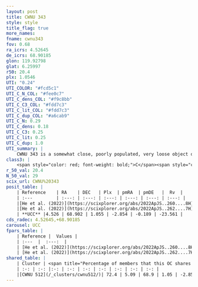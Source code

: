 ```yaml
---
layout: post
title: CWNU 343
style: style
title_flag: true
more_names: 
fname: cwnu343
fov: 0.68
ra_icrs: 4.52645
de_icrs: 68.90185
glon: 119.92798
glat: 6.25997
r50: 20.4
plx: 1.0546
UTI: "0.24"
UTI_COLOR: "#fcd5c1"
UTI_C_N_COL: "#fee0c7"
UTI_C_dens_COL: "#f9c8bb"
UTI_C_C3_COL: "#fdd7c3"
UTI_C_lit_COL: "#fdd7c3"
UTI_C_dup_COL: "#a6cab9"
UTI_C_N: 0.29
UTI_C_dens: 0.18
UTI_C_C3: 0.25
UTI_C_lit: 0.25
UTI_C_dup: 1.0
UTI_summary: |
    CWNU 343 is a somewhat close, poorly populated, very loose object of low C3 quality. It was recently reported in the literature.<br><br>This object shares a significant percentage of members with at least one entry reported in the same catalogue.
class3: |
    <span style="color: red; font-weight: bold;">C</span><span style="color: red; font-weight: bold;">C</span>
r_50_val: 20.4
N_50_val: 29
scix_url: CWNU%20343
posit_table: |
    | Reference    | RA    | DEC   | Plx  | pmRA  | pmDE   |  Rv  |
    | :---         | :---: | :---: | :---: | :---: | :---: | :---: |
    |[He et al. (2022)](https://scixplorer.org/abs/2022ApJS..260....8H) | 3.928 | 68.908 | 1.04 | -2.88 | -0.19 | -36.6 |
    |[He et al. (2022)](https://scixplorer.org/abs/2022ApJS..262....7H) | 5.172 | 68.895 | 1.054 | -2.825 | -0.194 | -- |
    | **UCC** |4.526 | 68.902 | 1.055 | -2.854 | -0.189 | -23.561 | 
cds_radec: 4.52645,+68.90185
carousel: UCC
fpars_table: |
    | Reference |  Values |
    | :---  |  :---:  |
    | [He et al. (2022)](https://scixplorer.org/abs/2022ApJS..260....8H) | `AG=2.0, m-M=9.75, logAge=8.7, Z=0.04` |
    | [He et al. (2022)](https://scixplorer.org/abs/2022ApJS..262....7H) | `A0=2.95, logAge=7.4` |
shared_table: |
    | Cluster | <span title="Percentage of members that this OC shares with the ones listed">%</span>   | RA   | DEC   | Plx   | pmRA  | pmDE  | Rv | UTI |
    | :-: | :-: |:-: | :-: | :-: | :-: | :-: | :-: | :-: |
    |[CWNU 512](/_clusters/cwnu512/)| 72.4 | 5.09 | 68.9 | 1.05 | -2.85 | -0.14 | -21.48 |0.26 |
---
```


